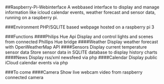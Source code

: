 ##Raspberry-Pi-Webinterface
A webbased interface to display and manage information like icloud calendar events, weather forecast and sensor data, running on a raspberry pi.

###Environment
PHP/SQLITE based webpage hosted on a raspberry pi 3

###Functions
####Philips Hue Api
Display and control lights and scenes from connected Phillips Hue bridge
####Weather
Display weather forecast with OpenWeatherMap API
####Sensors
Display current temperature sensor data
Store sensor data in SQLITE database to display history charts
####News
Display rss/xml newsfeed via php
####Calendar
Display public iCloud calendar events via php

###To come
####Camera
Show live webcam video from raspberry connected camera